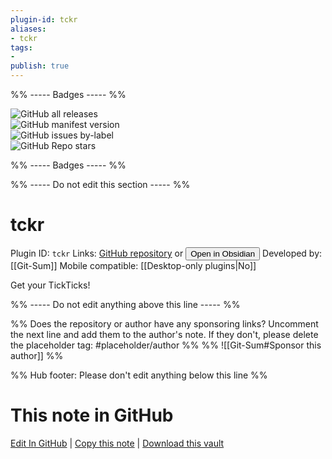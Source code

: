 ```yaml
---
plugin-id: tckr
aliases:
- tckr
tags: 
- 
publish: true
---
```


%% ----- Badges ----- %%

![GitHub all releases](https://img.shields.io/github/downloads/Git-Sum/obsidian-tckr/total?color=573E7A&logo=github&style=for-the-badge)   
![GitHub manifest version](https://img.shields.io/github/manifest-json/v/Git-Sum/obsidian-tckr?color=573E7A&logo=github&style=for-the-badge)   
![GitHub issues by-label](https://img.shields.io/github/issues/Git-Sum/obsidian-tckr/help%20wanted?color=573E7A&logo=github&style=for-the-badge)   
![GitHub Repo stars](https://img.shields.io/github/stars/Git-Sum/obsidian-tckr?color=573E7A&logo=github&style=for-the-badge)

%% ----- Badges ----- %%

%% ----- Do not edit this section ----- %%

# tckr

Plugin ID: `tckr`
Links: [GitHub repository](https://github.com/Git-Sum/obsidian-tckr) or [<button id=HH>Open in Obsidian</button>](obsidian://show-plugin?id=tckr)
Developed by: [[Git-Sum]]
Mobile compatible: [[Desktop-only plugins|No]]

Get your TickTicks!

%% ----- Do not edit anything above this line ----- %% 

%% Does the repository or author have any sponsoring links? Uncomment the next line and add them to the author's note. If they don't, please delete the placeholder tag: #placeholder/author %%
%% ![[Git-Sum#Sponsor this author]] %%

%% Hub footer: Please don't edit anything below this line %%

# This note in GitHub

<span class="git-footer">[Edit In GitHub](https://github.dev/obsidian-community/obsidian-hub/blob/main/02%20-%20Community%20Expansions/02.05%20All%20Community%20Expansions/Plugins/tckr.md "git-hub-edit-note") | [Copy this note](https://raw.githubusercontent.com/obsidian-community/obsidian-hub/main/02%20-%20Community%20Expansions/02.05%20All%20Community%20Expansions/Plugins/tckr.md "git-hub-copy-note") | [Download this vault](https://github.com/obsidian-community/obsidian-hub/archive/refs/heads/main.zip "git-hub-download-vault") </span>

